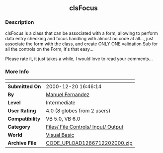 ﻿<div align="center">

## clsFocus


</div>

### Description

clsFocus is a class that can be associated with a form, allowing to perform data entry checking and focus handling with almost no code at all..., just associate the form with the class, and create ONLY ONE validation Sub for all the controls on the Form, it's that easy...

Please rate it, it just takes a while, I would love to read your comments...
 
### More Info
 


<span>             |<span>
---                |---
**Submitted On**   |2000-12-20 16:46:14
**By**             |[Manuel Fernandez](https://github.com/Planet-Source-Code/PSCIndex/blob/master/ByAuthor/manuel-fernandez.md)
**Level**          |Intermediate
**User Rating**    |4.0 (8 globes from 2 users)
**Compatibility**  |VB 5\.0, VB 6\.0
**Category**       |[Files/ File Controls/ Input/ Output](https://github.com/Planet-Source-Code/PSCIndex/blob/master/ByCategory/files-file-controls-input-output__1-3.md)
**World**          |[Visual Basic](https://github.com/Planet-Source-Code/PSCIndex/blob/master/ByWorld/visual-basic.md)
**Archive File**   |[CODE\_UPLOAD1286712202000\.zip](https://github.com/Planet-Source-Code/manuel-fernandez-clsfocus__1-13734/archive/master.zip)








